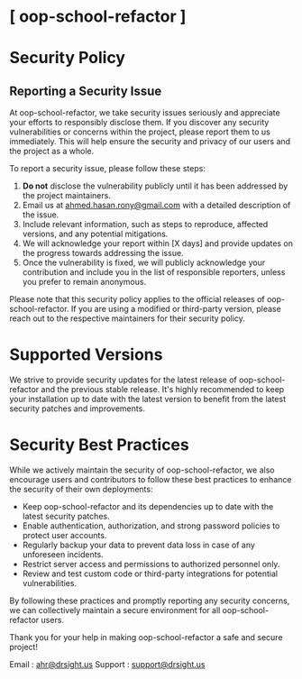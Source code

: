 # [ oop-school-refactor ]

# Security Policy

## Reporting a Security Issue

At oop-school-refactor, we take security issues seriously and appreciate your efforts to responsibly disclose them. If you discover any security vulnerabilities or concerns within the project, please report them to us immediately. This will help ensure the security and privacy of our users and the project as a whole.

To report a security issue, please follow these steps:

1. **Do not** disclose the vulnerability publicly until it has been addressed by the project maintainers.
2. Email us at [ahmed.hasan.rony@gmail.com](mailto:ahmed.hasan.rony@gmail.com) with a detailed description of the issue.
3. Include relevant information, such as steps to reproduce, affected versions, and any potential mitigations.
4. We will acknowledge your report within [X days] and provide updates on the progress towards addressing the issue.
5. Once the vulnerability is fixed, we will publicly acknowledge your contribution and include you in the list of responsible reporters, unless you prefer to remain anonymous.

Please note that this security policy applies to the official releases of oop-school-refactor. If you are using a modified or third-party version, please reach out to the respective maintainers for their security policy.

# Supported Versions

We strive to provide security updates for the latest release of oop-school-refactor and the previous stable release. It's highly recommended to keep your installation up to date with the latest version to benefit from the latest security patches and improvements.

# Security Best Practices

While we actively maintain the security of oop-school-refactor, we also encourage users and contributors to follow these best practices to enhance the security of their own deployments:

- Keep oop-school-refactor and its dependencies up to date with the latest security patches.
- Enable authentication, authorization, and strong password policies to protect user accounts.
- Regularly backup your data to prevent data loss in case of any unforeseen incidents.
- Restrict server access and permissions to authorized personnel only.
- Review and test custom code or third-party integrations for potential vulnerabilities.

By following these practices and promptly reporting any security concerns, we can collectively maintain a secure environment for all oop-school-refactor users.

Thank you for your help in making oop-school-refactor a safe and secure project!

Email : [ahr@drsight.us](mailto:ahr@drsight.us)
Support : [support@drsight.us](mailto:support@drsight.us)


